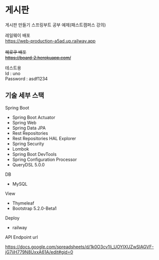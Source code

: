 # 게시판

게시판 만들기 스프링부트 공부 예제(패스트캠퍼스 강의)

레일웨이 배포<br>
https://web-production-a5ad.up.railway.app
<br>
<strike><br>
헤로쿠 배포<br>
https://board-2.herokuapp.com/</strike>

테스트용 <br>
Id : uno <br>
Password : asdf1234

## 기술 세부 스택

Spring Boot

* Spring Boot Actuator
* Spring Web
* Spring Data JPA
* Rest Repositories
* Rest Repositories HAL Explorer
* Spring Security
* Lombok
* Spring Boot DevTools
* Spring Configuration Processor
* QueryDSL 5.0.0


DB

* MySQL 


View

* Thymeleaf
* Bootstrap 5.2.0-Beta1

Deploy

* railway

API Endpoint url

https://docs.google.com/spreadsheets/d/1k0O3cv1Ij_UOYIXUZwSlAGVF-jG7iiH779N8UxxA61A/edit#gid=0
